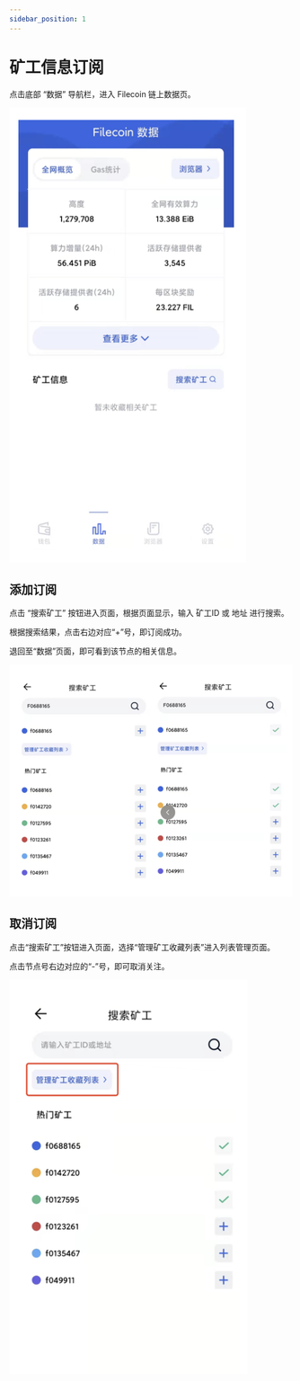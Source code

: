 ```yaml
---
sidebar_position: 1
---
```


# 矿工信息订阅

点击底部 “数据” 导航栏，进入 Filecoin 链上数据页。

![](../img/data.png)

## 添加订阅
点击 “搜索矿工” 按钮进入页面，根据页面显示，输入 矿工ID 或 地址 进行搜索。

根据搜索结果，点击右边对应“+”号，即订阅成功。

退回至“数据”页面，即可看到该节点的相关信息。

![](../img/subscribe-miner.png)

## 取消订阅

点击“搜索矿工”按钮进入页面，选择“管理矿工收藏列表”进入列表管理页面。

点击节点号右边对应的“-”号，即可取消关注。

![](../img/unsubscribe-miner.png)



